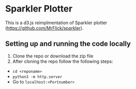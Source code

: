 # Sparkler Plotter 

This is a d3.js reimplmentation of Sparkler plotter (https://github.com/MrFlick/sparkler).  

## Setting up and running the code locally
1. Clone the repo or download the zip file
2. After cloning the repo follow the following steps:
- `cd <reponame>`
- `python3 -m http.server`
-  Go to `localhost:<Portnumber>`
 
